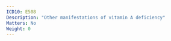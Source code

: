 ```yaml
---
ICD10: E508
Description: "Other manifestations of vitamin A deficiency"
Matters: No
Weight: 0
---
```

